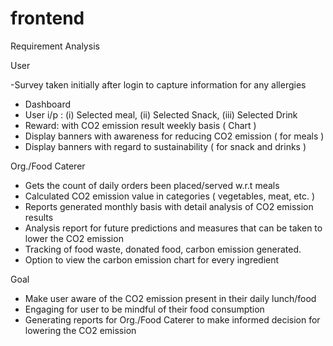 # frontend

Requirement Analysis

User 

-Survey taken initially after login to capture information for any allergies
- Dashboard
- User i/p : (i) Selected meal, (ii) Selected Snack, (iii) Selected Drink
- Reward:  with CO2 emission result weekly basis ( Chart )
- Display banners with awareness for reducing CO2 emission ( for meals )
- Display banners with regard to  sustainability ( for snack and drinks )

Org./Food Caterer

- Gets the count of daily orders been placed/served w.r.t meals
- Calculated CO2 emission value in categories ( vegetables, meat, etc. )
- Reports generated monthly basis with detail analysis of CO2 emission results
- Analysis report for future predictions and measures that can be taken to lower the CO2 emission
- Tracking of food waste, donated food, carbon emission generated.
- Option to view the carbon emission chart for every ingredient

Goal

- Make user aware of the CO2 emission present in their daily lunch/food
- Engaging for user to be mindful of their food consumption
- Generating reports for Org./Food Caterer to make informed decision for lowering the CO2 emission
